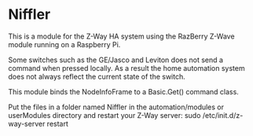 # Niffler
This is a module for the Z-Way HA system using the RazBerry Z-Wave module running on a Raspberry Pi.

Some switches such as the GE/Jasco and Leviton does not send a command when pressed locally. As a result the home automation system does not always reflect the current state of the switch.

This module binds the NodeInfoFrame to a Basic.Get() command class.

Put the files in a folder named Niffler in the automation/modules or userModules directory and restart your Z-Way server:
sudo /etc/init.d/z-way-server restart

